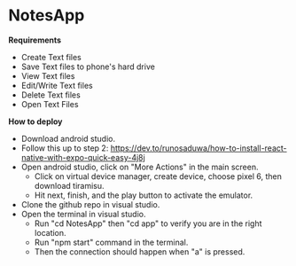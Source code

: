 # NotesApp

**Requirements**

- Create Text files
- Save Text files to phone's hard drive
- View Text files
- Edit/Write Text files
- Delete Text files
- Open Text Files

**How to deploy**

- Download android studio.
- Follow this up to step 2: https://dev.to/runosaduwa/how-to-install-react-native-with-expo-quick-easy-4j8j
- Open android studio, click on "More Actions" in the main screen.
  - Click on virtual device manager, create device, choose pixel 6, then download tiramisu.
  - Hit next, finish, and the play button to activate the emulator.
- Clone the github repo in visual studio.
- Open the terminal in visual studio.
  - Run "cd NotesApp" then "cd app" to verify you are in the right location.
  - Run "npm start" command in the terminal.
  - Then the connection should happen when "a" is pressed.
